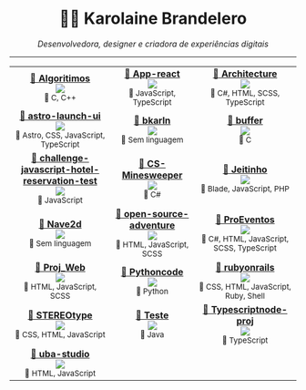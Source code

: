 <h1 align="center">👩‍💻 Karolaine Brandelero</h1>
<p align="center">
  <em>Desenvolvedora, designer e criadora de experiências digitais</em>
</p>

---
<!--COMMIT_SECTION_START-->
<!--COMMIT_SECTION_START-->
<!--COMMIT_SECTION_START-->
<div align="center">
<table>
<tr>
<td align="center">
<strong><a href="https://github.com/bkarln/Algoritimos" target="_blank">📁 Algoritimos</a></strong><br/>
<img src="https://img.shields.io/badge/Commits-6-blue?style=for-the-badge"/><br/>
<sub>🧠 C, C++</sub>
</td>
<td align="center">
<strong><a href="https://github.com/bkarln/App-react" target="_blank">📁 App-react</a></strong><br/>
<img src="https://img.shields.io/badge/Commits-1-blue?style=for-the-badge"/><br/>
<sub>🧠 JavaScript, TypeScript</sub>
</td>
<td align="center">
<strong><a href="https://github.com/bkarln/Architecture" target="_blank">📁 Architecture</a></strong><br/>
<img src="https://img.shields.io/badge/Commits-2-blue?style=for-the-badge"/><br/>
<sub>🧠 C#, HTML, SCSS, TypeScript</sub>
</td>
</tr>
<tr>
<td align="center">
<strong><a href="https://github.com/bkarln/astro-launch-ui" target="_blank">📁 astro-launch-ui</a></strong><br/>
<img src="https://img.shields.io/badge/Commits-27-blue?style=for-the-badge"/><br/>
<sub>🧠 Astro, CSS, JavaScript, TypeScript</sub>
</td>
<td align="center">
<strong><a href="https://github.com/bkarln/bkarln" target="_blank">📁 bkarln</a></strong><br/>
<img src="https://img.shields.io/badge/Commits-49-blue?style=for-the-badge"/><br/>
<sub>🧠 Sem linguagem</sub>
</td>
<td align="center">
<strong><a href="https://github.com/bkarln/buffer" target="_blank">📁 buffer</a></strong><br/>
<img src="https://img.shields.io/badge/Commits-1-blue?style=for-the-badge"/><br/>
<sub>🧠 C</sub>
</td>
</tr>
<tr>
<td align="center">
<strong><a href="https://github.com/bkarln/challenge-javascript-hotel-reservation-test" target="_blank">📁 challenge-javascript-hotel-reservation-test</a></strong><br/>
<img src="https://img.shields.io/badge/Commits-10-blue?style=for-the-badge"/><br/>
<sub>🧠 JavaScript</sub>
</td>
<td align="center">
<strong><a href="https://github.com/bkarln/CS-Minesweeper" target="_blank">📁 CS-Minesweeper</a></strong><br/>
<img src="https://img.shields.io/badge/Commits-9-blue?style=for-the-badge"/><br/>
<sub>🧠 C#</sub>
</td>
<td align="center">
<strong><a href="https://github.com/bkarln/Jeitinho" target="_blank">📁 Jeitinho</a></strong><br/>
<img src="https://img.shields.io/badge/Commits-2-blue?style=for-the-badge"/><br/>
<sub>🧠 Blade, JavaScript, PHP</sub>
</td>
</tr>
<tr>
<td align="center">
<strong><a href="https://github.com/bkarln/Nave2d" target="_blank">📁 Nave2d</a></strong><br/>
<img src="https://img.shields.io/badge/Commits-1-blue?style=for-the-badge"/><br/>
<sub>🧠 Sem linguagem</sub>
</td>
<td align="center">
<strong><a href="https://github.com/bkarln/open-source-adventure" target="_blank">📁 open-source-adventure</a></strong><br/>
<img src="https://img.shields.io/badge/Commits-141-blue?style=for-the-badge"/><br/>
<sub>🧠 HTML, JavaScript, SCSS</sub>
</td>
<td align="center">
<strong><a href="https://github.com/bkarln/ProEventos" target="_blank">📁 ProEventos</a></strong><br/>
<img src="https://img.shields.io/badge/Commits-3-blue?style=for-the-badge"/><br/>
<sub>🧠 C#, HTML, JavaScript, SCSS, TypeScript</sub>
</td>
</tr>
<tr>
<td align="center">
<strong><a href="https://github.com/bkarln/Proj_Web" target="_blank">📁 Proj_Web</a></strong><br/>
<img src="https://img.shields.io/badge/Commits-4-blue?style=for-the-badge"/><br/>
<sub>🧠 HTML, JavaScript, SCSS</sub>
</td>
<td align="center">
<strong><a href="https://github.com/bkarln/Pythoncode" target="_blank">📁 Pythoncode</a></strong><br/>
<img src="https://img.shields.io/badge/Commits-1-blue?style=for-the-badge"/><br/>
<sub>🧠 Python</sub>
</td>
<td align="center">
<strong><a href="https://github.com/bkarln/rubyonrails" target="_blank">📁 rubyonrails</a></strong><br/>
<img src="https://img.shields.io/badge/Commits-1-blue?style=for-the-badge"/><br/>
<sub>🧠 CSS, HTML, JavaScript, Ruby, Shell</sub>
</td>
</tr>
<tr>
<td align="center">
<strong><a href="https://github.com/bkarln/STEREOtype" target="_blank">📁 STEREOtype</a></strong><br/>
<img src="https://img.shields.io/badge/Commits-24-blue?style=for-the-badge"/><br/>
<sub>🧠 CSS, HTML, JavaScript</sub>
</td>
<td align="center">
<strong><a href="https://github.com/bkarln/Teste" target="_blank">📁 Teste</a></strong><br/>
<img src="https://img.shields.io/badge/Commits-4-blue?style=for-the-badge"/><br/>
<sub>🧠 Java</sub>
</td>
<td align="center">
<strong><a href="https://github.com/bkarln/Typescriptnode-proj" target="_blank">📁 Typescriptnode-proj</a></strong><br/>
<img src="https://img.shields.io/badge/Commits-1-blue?style=for-the-badge"/><br/>
<sub>🧠 TypeScript</sub>
</td>
</tr>
<tr>
<td align="center">
<strong><a href="https://github.com/bkarln/uba-studio" target="_blank">📁 uba-studio</a></strong><br/>
<img src="https://img.shields.io/badge/Commits-11-blue?style=for-the-badge"/><br/>
<sub>🧠 HTML, JavaScript</sub>
</td>
</tr>
</table>
</div>
<!--COMMIT_SECTION_END-->
<!--COMMIT_SECTION_END-->
<!--COMMIT_SECTION_START-->
<!--COMMIT_SECTION_START-->
<!--COMMIT_SECTION_START-->
<!--COMMIT_SECTION_START-->
<!--COMMIT_SECTION_START-->
<!--COMMIT_SECTION_START-->
<!--COMMIT_SECTION_START-->
<!--COMMIT_SECTION_START-->
